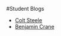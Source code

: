 #Student Blogs

* [Colt Steele](http://google.com)
* [Benjamin Crane](https://medium.com/@benjamincrane)
